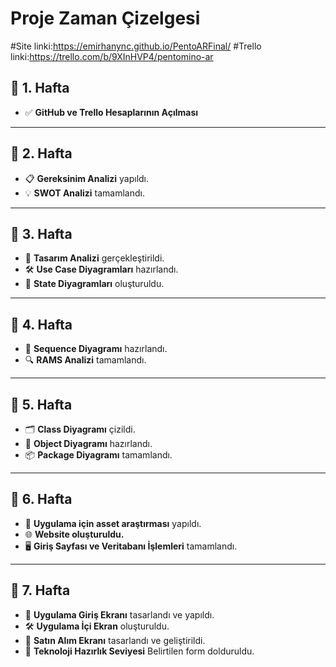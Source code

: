 # Proje Zaman Çizelgesi
#Site linki:https://emirhanync.github.io/PentoARFinal/
#Trello linki:https://trello.com/b/9XInHVP4/pentomino-ar

## 📅 1. Hafta
- ✅ **GitHub ve Trello Hesaplarının Açılması**

---

## 📅 2. Hafta
- 📋 **Gereksinim Analizi** yapıldı.
- 💡 **SWOT Analizi** tamamlandı.

---

## 📅 3. Hafta
- 🎨 **Tasarım Analizi** gerçekleştirildi.
- 🛠 **Use Case Diyagramları** hazırlandı.
- 🔄 **State Diyagramları** oluşturuldu.

---

## 📅 4. Hafta
- 🔗 **Sequence Diyagramı** hazırlandı.
- 🔍 **RAMS Analizi** tamamlandı.

---

## 📅 5. Hafta
- 🗂 **Class Diyagramı** çizildi.
- 🧩 **Object Diyagramı** hazırlandı.
- 📦 **Package Diyagramı** tamamlandı.

---

## 📅 6. Hafta
- 🎨 **Uygulama için asset araştırması** yapıldı.
- 🌐 **Website oluşturuldu.**
- 🖥 **Giriş Sayfası ve Veritabanı İşlemleri** tamamlandı.

---

## 📅 7. Hafta
- 📱 **Uygulama Giriş Ekranı** tasarlandı ve yapıldı.
- 🛠 **Uygulama İçi Ekran** oluşturuldu.
- 🛒 **Satın Alım Ekranı** tasarlandı ve geliştirildi.
 - 📱 **Teknoloji Hazırlık Seviyesi** Belirtilen form dolduruldu.
